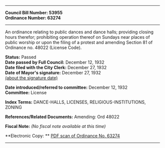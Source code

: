 * * * * *  
  
**Council Bill Number: [](#h0)[](#h2)53955**   
**Ordinance Number: 63274**  
  
* * * * *  
  
An ordinance relating to public dances and dance halls; providing closing hours therefor; prohibiting operation thereof on Sundays near places of public worship or upon the filing of a protest and amending Section 81 of Ordinance no. 48022 (License Code).  
  
**Status:** Passed   
**Date passed by Full Council:** December 12, 1932   
**Date filed with the City Clerk:** December 27, 1932   
**Date of Mayor's signature:** December 27, 1932   
[(about the signature date)](/~public/approvaldate.htm)   
  
  
**Date introduced/referred to committee:** December 12, 1932   
**Committee:** License   
  
**Index Terms:** DANCE-HALLS, LICENSES, RELIGIOUS-INSTITUTIONS, ZONING  
  
**References/Related Documents:** Amending: Ord 48022  
  
**Fiscal Note:** *(No fiscal note available at this time)*  
  
**Electronic Copy: ** [PDF scan of Ordinance No. 63274](/~archives/Ordinances/Ord_63274.pdf)  
  
* * * * *  
